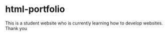 # html-portfolio
This is a student website who is currently learning how to develop websites. Thank you
